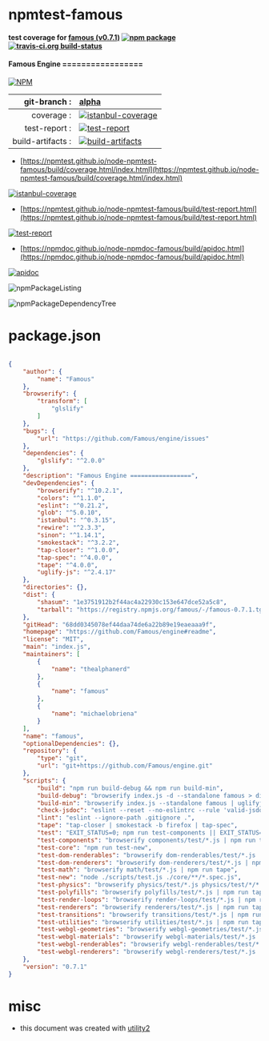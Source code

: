 # npmtest-famous

#### test coverage for  [famous (v0.7.1)](https://github.com/Famous/engine#readme)  [![npm package](https://img.shields.io/npm/v/npmtest-famous.svg?style=flat-square)](https://www.npmjs.org/package/npmtest-famous) [![travis-ci.org build-status](https://api.travis-ci.org/npmtest/node-npmtest-famous.svg)](https://travis-ci.org/npmtest/node-npmtest-famous)

#### Famous Engine =================

[![NPM](https://nodei.co/npm/famous.png?downloads=true&downloadRank=true&stars=true)](https://www.npmjs.com/package/famous)

| git-branch : | [alpha](https://github.com/npmtest/node-npmtest-famous/tree/alpha)|
|--:|:--|
| coverage : | [![istanbul-coverage](https://npmtest.github.io/node-npmtest-famous/build/coverage.badge.svg)](https://npmtest.github.io/node-npmtest-famous/build/coverage.html/index.html)|
| test-report : | [![test-report](https://npmtest.github.io/node-npmtest-famous/build/test-report.badge.svg)](https://npmtest.github.io/node-npmtest-famous/build/test-report.html)|
| build-artifacts : | [![build-artifacts](https://npmtest.github.io/node-npmtest-famous/glyphicons_144_folder_open.png)](https://github.com/npmtest/node-npmtest-famous/tree/gh-pages/build)|

- [https://npmtest.github.io/node-npmtest-famous/build/coverage.html/index.html](https://npmtest.github.io/node-npmtest-famous/build/coverage.html/index.html)

[![istanbul-coverage](https://npmtest.github.io/node-npmtest-famous/build/screenCapture.buildCi.browser.%252Ftmp%252Fbuild%252Fcoverage.lib.html.png)](https://npmtest.github.io/node-npmtest-famous/build/coverage.html/index.html)

- [https://npmtest.github.io/node-npmtest-famous/build/test-report.html](https://npmtest.github.io/node-npmtest-famous/build/test-report.html)

[![test-report](https://npmtest.github.io/node-npmtest-famous/build/screenCapture.buildCi.browser.%252Ftmp%252Fbuild%252Ftest-report.html.png)](https://npmtest.github.io/node-npmtest-famous/build/test-report.html)

- [https://npmdoc.github.io/node-npmdoc-famous/build/apidoc.html](https://npmdoc.github.io/node-npmdoc-famous/build/apidoc.html)

[![apidoc](https://npmdoc.github.io/node-npmdoc-famous/build/screenCapture.buildCi.browser.%252Ftmp%252Fbuild%252Fapidoc.html.png)](https://npmdoc.github.io/node-npmdoc-famous/build/apidoc.html)

![npmPackageListing](https://npmtest.github.io/node-npmtest-famous/build/screenCapture.npmPackageListing.svg)

![npmPackageDependencyTree](https://npmtest.github.io/node-npmtest-famous/build/screenCapture.npmPackageDependencyTree.svg)



# package.json

```json

{
    "author": {
        "name": "Famous"
    },
    "browserify": {
        "transform": [
            "glslify"
        ]
    },
    "bugs": {
        "url": "https://github.com/Famous/engine/issues"
    },
    "dependencies": {
        "glslify": "^2.0.0"
    },
    "description": "Famous Engine =================",
    "devDependencies": {
        "browserify": "^10.2.1",
        "colors": "^1.1.0",
        "eslint": "^0.21.2",
        "glob": "^5.0.10",
        "istanbul": "^0.3.15",
        "rewire": "^2.3.3",
        "sinon": "^1.14.1",
        "smokestack": "^3.2.2",
        "tap-closer": "^1.0.0",
        "tap-spec": "^4.0.0",
        "tape": "^4.0.0",
        "uglify-js": "^2.4.17"
    },
    "directories": {},
    "dist": {
        "shasum": "1e3751912b2f44ac4a22930c153e647dce52a5c8",
        "tarball": "https://registry.npmjs.org/famous/-/famous-0.7.1.tgz"
    },
    "gitHead": "68dd0345078ef44daa74de6a22b89e19eaeaaa9f",
    "homepage": "https://github.com/Famous/engine#readme",
    "license": "MIT",
    "main": "index.js",
    "maintainers": [
        {
            "name": "thealphanerd"
        },
        {
            "name": "famous"
        },
        {
            "name": "michaelobriena"
        }
    ],
    "name": "famous",
    "optionalDependencies": {},
    "repository": {
        "type": "git",
        "url": "git+https://github.com/Famous/engine.git"
    },
    "scripts": {
        "build": "npm run build-debug && npm run build-min",
        "build-debug": "browserify index.js -d --standalone famous > dist/famous.js",
        "build-min": "browserify index.js --standalone famous | uglifyjs --screw-ie8 -m -c dead_code,sequences,conditionals,booleans,unused,if_return,join_vars,drop_debugger > dist/famous.min.js",
        "check-jsdoc": "eslint --reset --no-eslintrc --rule 'valid-jsdoc: 2' --ignore-path .gitignore .",
        "lint": "eslint --ignore-path .gitignore .",
        "tape": "tap-closer | smokestack -b firefox | tap-spec",
        "test": "EXIT_STATUS=0; npm run test-components || EXIT_STATUS=$?; npm run test-core || EXIT_STATUS=$?; npm run test-dom-renderables || EXIT_STATUS=$?; npm run test-dom-renderers || EXIT_STATUS=$?; npm run test-render-loops || EXIT_STATUS=$?; npm run test-math || EXIT_STATUS=$?; npm run test-physics || EXIT_STATUS=$?; npm run test-polyfills || EXIT_STATUS=$?; npm run test-renderers || EXIT_STATUS=$?; npm run test-transitions || EXIT_STATUS=$?; npm run test-utilities || EXIT_STATUS=$?; npm run test-webgl-geometries || EXIT_STATUS=$?; npm run test-webgl-materials || EXIT_STATUS=$?; npm run test-webgl-renderables || EXIT_STATUS=$?; npm run test-webgl-renderers; exit $EXIT_STATUS",
        "test-components": "browserify components/test/*.js | npm run tape",
        "test-core": "npm run test-new",
        "test-dom-renderables": "browserify dom-renderables/test/*.js | npm run tape",
        "test-dom-renderers": "browserify dom-renderers/test/*.js | npm run tape",
        "test-math": "browserify math/test/*.js | npm run tape",
        "test-new": "node ./scripts/test.js ./core/**/*.spec.js",
        "test-physics": "browserify physics/test/*.js physics/test/*/*.js | npm run tape",
        "test-polyfills": "browserify polyfills/test/*.js | npm run tape",
        "test-render-loops": "browserify render-loops/test/*.js | npm run tape",
        "test-renderers": "browserify renderers/test/*.js | npm run tape",
        "test-transitions": "browserify transitions/test/*.js | npm run tape",
        "test-utilities": "browserify utilities/test/*.js | npm run tape",
        "test-webgl-geometries": "browserify webgl-geometries/test/*.js | npm run tape",
        "test-webgl-materials": "browserify webgl-materials/test/*.js | npm run tape",
        "test-webgl-renderables": "browserify webgl-renderables/test/*.js | npm run tape",
        "test-webgl-renderers": "browserify webgl-renderers/test/*.js | npm run tape"
    },
    "version": "0.7.1"
}
```



# misc
- this document was created with [utility2](https://github.com/kaizhu256/node-utility2)
